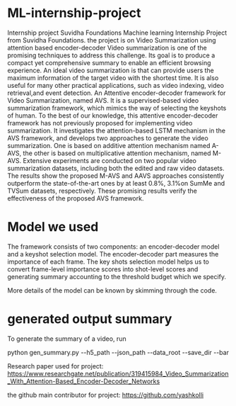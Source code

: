 # ML-internship-project
Internship project Suvidha Foundations
Machine learning Internship Project from Suvidha Foundations.
the project is on Video Summarization using attention based encoder-decoder
Video summarization is one of the promising techniques to address this challenge. Its goal is to produce a compact yet comprehensive summary to enable an efficient
browsing experience. An ideal video summarization is that can provide users the maximum information of the target video with the shortest time. It is also useful for many other practical
applications, such as video indexing, video retrieval,and event detection.
An Attentive encoder-decoder framework for Video Summarization, named AVS. It is a supervised-based video summarization framework, which mimics the way of selecting the keyshots of human. 
To the best of our knowledge, this attentive encoder-decoder framework has not previously proposed for implementing video summarization.
It investigates the attention-based LSTM mechanism in the AVS framework, and develops two approaches to generate the video summarization. One is based on additive
attention mechanism named A-AVS, the other is based on multiplicative attention mechanism, named M-AVS.
Extensive experiments are conducted on two popular video summarization datasets, including both the edited and raw video datasets. The results show the proposed M-AVS
and AAVS approaches consistently outperform the state-of-the-art ones by at least 0.8%, 3.1%on SumMe and TVSum datasets, respectively. 
These promising results verify the effectiveness of the proposed AVS framework.

# Model we used
The framework consists of two components: an encoder-decoder model and a keyshot selection model. The encoder-decoder part measures the importance of each frame. The key shots selection model helps us to convert frame-level importance scores into shot-level scores and generating summary accounting to the threshold budget which we specify.

More details of the model can be known by skimming through the code.

# generated output summary
To generate the summary of a video, run

 python gen_summary.py --h5_path --json_path --data_root --save_dir --bar

Research paper used for project:  https://www.researchgate.net/publication/319415984_Video_Summarization_With_Attention-Based_Encoder-Decoder_Networks

the github main contributor for project: https://github.com/yashkolli
